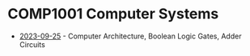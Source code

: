 # COMP1001 Computer Systems

- [2023-09-25](/learning-uni/COMP1001/notes/2023-09-25.md) - Computer Architecture, Boolean Logic Gates, Adder Circuits